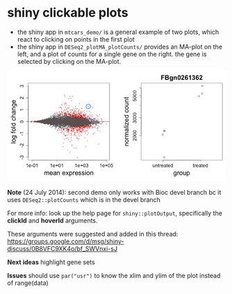 # shiny clickable plots

- the shiny app in `mtcars_demo/` is a general example of two plots, which react
  to clicking on points in the first plot
- the shiny app in `DESeq2_plotMA_plotCounts/` provides an MA-plot on
  the left, and a plot of counts for a single gene on the right. the
  gene is selected by clicking on the MA-plot.

<img src="example.png">

**Note** (24 July 2014): second demo only works with Bioc devel branch bc it uses
`DESeq2::plotCounts` which is in the devel branch 

For more info: look up the help page for `shiny::plotOutput`,
specifically the **clickId** and **hoverId** arguments.

These arguments were suggested and added in this thread:
https://groups.google.com/d/msg/shiny-discuss/0B8VFC9XK4o/bf_SWVnxi-sJ 

**Next ideas** highlight gene sets

**Issues** should use `par("usr")` to know the xlim and ylim of the
  plot instead of range(data)
